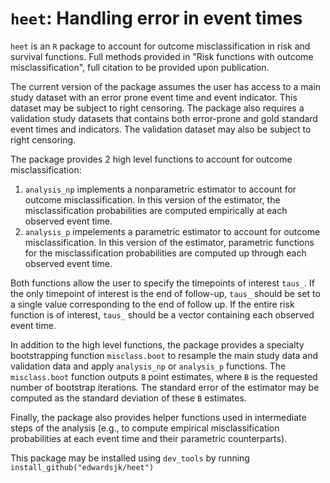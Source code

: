 # `heet`: Handling error in event times

`heet` is an `R` package to account for outcome misclassification in risk and survival functions. Full methods provided in "Risk functions with outcome misclassification", full citation to be provided upon publication.

The current version of the package assumes the user has access to a main study dataset with an error prone event time and event indicator. This dataset may be subject to right censoring. The package also requires a validation study datasets that contains both error-prone and gold standard event times and indicators. The validation dataset may also be subject to right censoring.

The package provides 2 high level functions to account for outcome misclassification: 
1. `analysis_np` implements a nonparametric estimator to account for outcome misclassification. In this version of the estimator, the misclassification probabilities are computed empirically at each observed event time.
2. `analysis_p` impelements a parametric estimator to account for outcome misclassification. In this version of the estimator, parametric functions for the misclassification probabilities are computed up through each observed event time.

Both functions allow the user to specify the timepoints of interest `taus_`. If the only timepoint of interest is the end of follow-up, `taus_` should be set to a single value corresponding to the end of follow up. If the entire risk function is of interest, `taus_` should be a vector containing each observed event time. 

In addition to the high level functions, the package provides a specialty bootstrapping function `misclass.boot` to resample the main study data and validation data and apply `analysis_np` or `analysis_p` functions. The `misclass.boot` function outputs `B` point estimates, where `B` is the requested number of bootstrap iterations. The standard error of the estimator may be computed as the standard deviation of these `B` estimates.

Finally, the package also provides helper functions used in intermediate steps of the analysis (e.g., to compute empirical misclassification probabilities at each event time and their parametric counterparts). 

This package may be installed using `dev_tools` by running `install_github("edwardsjk/heet")`
